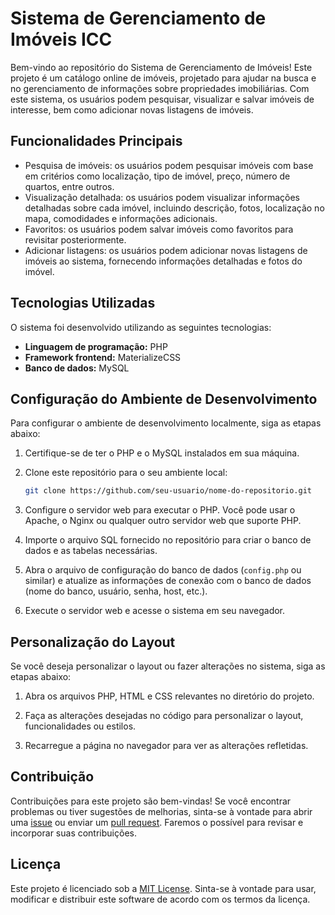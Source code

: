# Sistema de Gerenciamento de Imóveis ICC

Bem-vindo ao repositório do Sistema de Gerenciamento de Imóveis! Este projeto é um catálogo online de imóveis, projetado para ajudar na busca e no gerenciamento de informações sobre propriedades imobiliárias. Com este sistema, os usuários podem pesquisar, visualizar e salvar imóveis de interesse, bem como adicionar novas listagens de imóveis.

## Funcionalidades Principais

- Pesquisa de imóveis: os usuários podem pesquisar imóveis com base em critérios como localização, tipo de imóvel, preço, número de quartos, entre outros.
- Visualização detalhada: os usuários podem visualizar informações detalhadas sobre cada imóvel, incluindo descrição, fotos, localização no mapa, comodidades e informações adicionais.
- Favoritos: os usuários podem salvar imóveis como favoritos para revisitar posteriormente.
- Adicionar listagens: os usuários podem adicionar novas listagens de imóveis ao sistema, fornecendo informações detalhadas e fotos do imóvel.

## Tecnologias Utilizadas

O sistema foi desenvolvido utilizando as seguintes tecnologias:

- **Linguagem de programação:** PHP
- **Framework frontend:** MaterializeCSS
- **Banco de dados:** MySQL

## Configuração do Ambiente de Desenvolvimento

Para configurar o ambiente de desenvolvimento localmente, siga as etapas abaixo:

1. Certifique-se de ter o PHP e o MySQL instalados em sua máquina.

2. Clone este repositório para o seu ambiente local:

   ```bash
   git clone https://github.com/seu-usuario/nome-do-repositorio.git
   ```

3. Configure o servidor web para executar o PHP. Você pode usar o Apache, o Nginx ou qualquer outro servidor web que suporte PHP.

4. Importe o arquivo SQL fornecido no repositório para criar o banco de dados e as tabelas necessárias.

5. Abra o arquivo de configuração do banco de dados (`config.php` ou similar) e atualize as informações de conexão com o banco de dados (nome do banco, usuário, senha, host, etc.).

6. Execute o servidor web e acesse o sistema em seu navegador.

## Personalização do Layout

Se você deseja personalizar o layout ou fazer alterações no sistema, siga as etapas abaixo:

1. Abra os arquivos PHP, HTML e CSS relevantes no diretório do projeto.

2. Faça as alterações desejadas no código para personalizar o layout, funcionalidades ou estilos.

3. Recarregue a página no navegador para ver as alterações refletidas.

## Contribuição

Contribuições para este projeto são bem-vindas! Se você encontrar problemas ou tiver sugestões de melhorias, sinta-se à vontade para abrir uma [issue](https://github.com/seu-usuario/nome-do-repositorio/issues) ou enviar um [pull request](https://github.com/seu-usuario/nome-do-repositorio/pulls). Faremos o possível para revisar e incorporar suas contribuições.

## Licença

Este projeto é licenciado sob a [MIT License](https://opensource.org/licenses/MIT). Sinta-se à vontade para usar, modificar e distribuir este software de acordo com os termos da licença.
